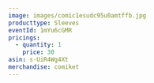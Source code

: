 ```yaml
---
image: images/comic1esudc95u0amtffb.jpg
producttype: Sleeves
eventId: 1mYu6cGMR
pricings:
  - quantity: 1
    price: 30
asin: s-UiR4Wg4Xt
merchandise: comiket
---
```

